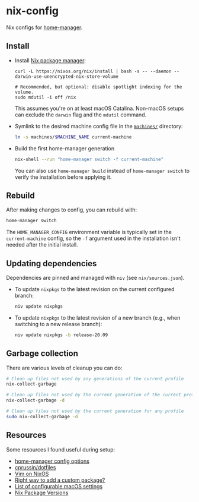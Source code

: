 # nix-config

Nix configs for [home-manager].

## Install

* Install [Nix package manager](https://nixos.org/download.html):

    ```
    curl -L https://nixos.org/nix/install | bash -s -- --daemon --darwin-use-unencrypted-nix-store-volume

    # Recommended, but optional: disable spotlight indexing for the volume.
    sudo mdutil -i off /nix
    ```

  This assumes you're on at least macOS Catalina. Non-macOS setups can exclude
  the `darwin` flag and the `mdutil` command.

* Symlink to the desired machine config file in the [`machines/`](./machines/) directory:

    ```sh
    ln -s machines/$MACHINE_NAME current-machine
    ```

* Build the first home-manager generation

    ```sh
    nix-shell --run "home-manager switch -f current-machine"
    ```

  You can also use `home-manager build` instead of `home-manager switch` to
  verify the installation before applying it.

## Rebuild

After making changes to config, you can rebuild with:

```sh
home-manager switch
```

The `HOME_MANAGER_CONFIG` environment variable is typically set in the
`current-machine` config, so the `-f` argument used in the installation isn't
needed after the initial install.

## Updating dependencies

Dependencies are pinned and managed with `niv` (see `nix/sources.json`).

* To update `nixpkgs` to the latest revision on the current configured branch:

    ```sh
    niv update nixpkgs
    ```

* To update `nixpkgs` to the latest revision of a new branch (e.g., when
  switching to a new release branch):

    ```sh
    niv update nixpkgs -b release-20.09
    ```

## Garbage collection

There are various levels of cleanup you can do:

```sh
# Clean up files not used by any generations of the current profile
nix-collect-garbage

# Clean up files not used by the current generation of the current profile
nix-collect-garbage -d

# Clean up files not used by the current generation for any profile
sudo nix-collect-garbage -d
```

## Resources

Some resources I found useful during setup:

* [home-manager config options](https://rycee.gitlab.io/home-manager/options.html)
* [cprussin/dotfiles](https://github.com/cprussin/dotfiles)
* [Vim on NixOS](https://web.archive.org/web/20200820230106/http://ivanbrennan.nyc/2018-05-09/vim-on-nixos)
* [Right way to add a custom package?](https://github.com/LnL7/nix-darwin/issues/16#issuecomment-284262711)
* [List of configurable macOS settings](https://github.com/mathiasbynens/dotfiles/blob/master/.macos)
* [Nix Package Versions](https://lazamar.co.uk/nix-versions/)

[home-manager]: https://github.com/nix-community/home-manager


